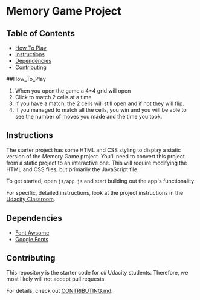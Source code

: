 # Memory Game Project

## Table of Contents

* [How To Play](#how_to_play)
* [Instructions](#instructions)
* [Dependencies](#dependencies)
* [Contributing](#contributing)

##How_To_Play
1. When you open the game a 4*4 grid will open
1. Click to match 2 cells at a time 
1. If you have a match, the 2 cells will still open and if not they will flip.
1. If you managed to match all the cells, you win and you will be able to see the number of moves you made and the time you took. 

## Instructions

The starter project has some HTML and CSS styling to display a static version of the Memory Game project. You'll need to convert this project from a static project to an interactive one. This will require modifying the HTML and CSS files, but primarily the JavaScript file.

To get started, open `js/app.js` and start building out the app's functionality

For specific, detailed instructions, look at the project instructions in the [Udacity Classroom](https://classroom.udacity.com/me).

## Dependencies

* [Font Awsome](https://maxcdn.bootstrapcdn.com/font-awesome/4.6.1/css/font-awesome.min.css)
* [Google Fonts](https://fonts.googleapis.com/css?family=Coda)

## Contributing

This repository is the starter code for _all_ Udacity students. Therefore, we most likely will not accept pull requests.

For details, check out [CONTRIBUTING.md](CONTRIBUTING.md).
